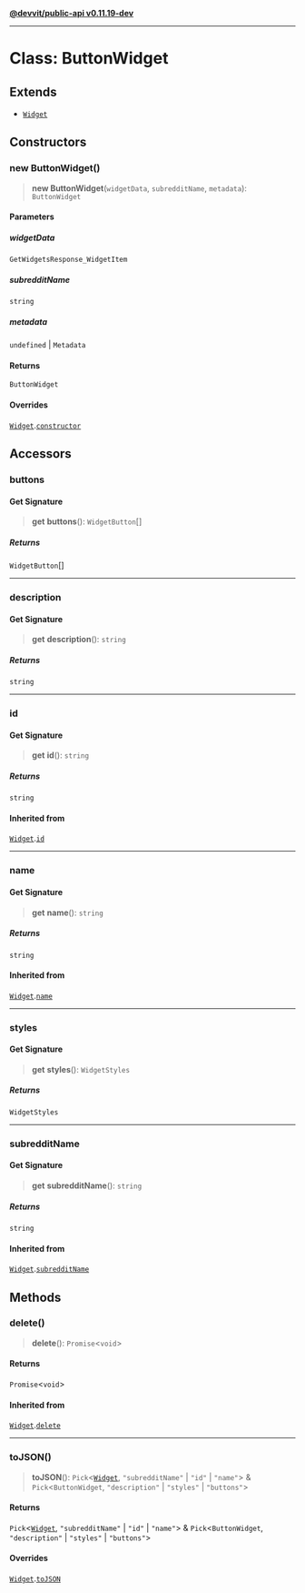 [**@devvit/public-api v0.11.19-dev**](../../README.md)

---

# Class: ButtonWidget

## Extends

- [`Widget`](Widget.md)

## Constructors

<a id="constructor"></a>

### new ButtonWidget()

> **new ButtonWidget**(`widgetData`, `subredditName`, `metadata`): `ButtonWidget`

#### Parameters

##### widgetData

`GetWidgetsResponse_WidgetItem`

##### subredditName

`string`

##### metadata

`undefined` | `Metadata`

#### Returns

`ButtonWidget`

#### Overrides

[`Widget`](Widget.md).[`constructor`](Widget.md#constructor)

## Accessors

<a id="buttons"></a>

### buttons

#### Get Signature

> **get** **buttons**(): `WidgetButton`[]

##### Returns

`WidgetButton`[]

---

<a id="description"></a>

### description

#### Get Signature

> **get** **description**(): `string`

##### Returns

`string`

---

<a id="id"></a>

### id

#### Get Signature

> **get** **id**(): `string`

##### Returns

`string`

#### Inherited from

[`Widget`](Widget.md).[`id`](Widget.md#id)

---

<a id="name"></a>

### name

#### Get Signature

> **get** **name**(): `string`

##### Returns

`string`

#### Inherited from

[`Widget`](Widget.md).[`name`](Widget.md#name)

---

<a id="styles"></a>

### styles

#### Get Signature

> **get** **styles**(): `WidgetStyles`

##### Returns

`WidgetStyles`

---

<a id="subredditname"></a>

### subredditName

#### Get Signature

> **get** **subredditName**(): `string`

##### Returns

`string`

#### Inherited from

[`Widget`](Widget.md).[`subredditName`](Widget.md#subredditname)

## Methods

<a id="delete"></a>

### delete()

> **delete**(): `Promise`\<`void`\>

#### Returns

`Promise`\<`void`\>

#### Inherited from

[`Widget`](Widget.md).[`delete`](Widget.md#delete)

---

<a id="tojson"></a>

### toJSON()

> **toJSON**(): `Pick`\<[`Widget`](Widget.md), `"subredditName"` \| `"id"` \| `"name"`\> & `Pick`\<`ButtonWidget`, `"description"` \| `"styles"` \| `"buttons"`\>

#### Returns

`Pick`\<[`Widget`](Widget.md), `"subredditName"` \| `"id"` \| `"name"`\> & `Pick`\<`ButtonWidget`, `"description"` \| `"styles"` \| `"buttons"`\>

#### Overrides

[`Widget`](Widget.md).[`toJSON`](Widget.md#tojson)
